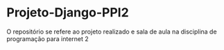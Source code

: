 # Projeto-Django-PPI2
O repositório se refere ao projeto realizado e sala de aula na disciplina de programação para internet 2
